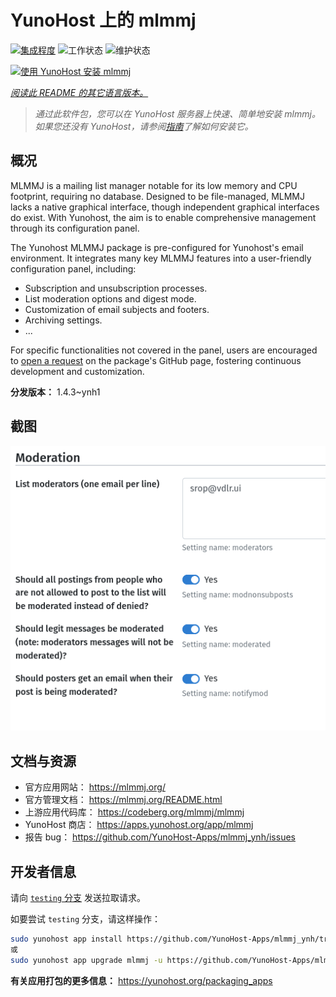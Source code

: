 <!--
注意：此 README 由 <https://github.com/YunoHost/apps/tree/master/tools/readme_generator> 自动生成
请勿手动编辑。
-->

# YunoHost 上的 mlmmj

[![集成程度](https://dash.yunohost.org/integration/mlmmj.svg)](https://ci-apps.yunohost.org/ci/apps/mlmmj/) ![工作状态](https://ci-apps.yunohost.org/ci/badges/mlmmj.status.svg) ![维护状态](https://ci-apps.yunohost.org/ci/badges/mlmmj.maintain.svg)

[![使用 YunoHost 安装 mlmmj](https://install-app.yunohost.org/install-with-yunohost.svg)](https://install-app.yunohost.org/?app=mlmmj)

*[阅读此 README 的其它语言版本。](./ALL_README.md)*

> *通过此软件包，您可以在 YunoHost 服务器上快速、简单地安装 mlmmj。*  
> *如果您还没有 YunoHost，请参阅[指南](https://yunohost.org/install)了解如何安装它。*

## 概况

MLMMJ is a mailing list manager notable for its low memory and CPU footprint, requiring no database. Designed to be file-managed, MLMMJ lacks a native graphical interface, though independent graphical interfaces do exist. With Yunohost, the aim is to enable comprehensive management through its configuration panel.

The Yunohost MLMMJ package is pre-configured for Yunohost's email environment. It integrates many key MLMMJ features into a user-friendly configuration panel, including:

* Subscription and unsubscription processes.
* List moderation options and digest mode.
* Customization of email subjects and footers.
* Archiving settings.
* ...

For specific functionalities not covered in the panel, users are encouraged to [open a request](https://github.com/YunoHost-Apps/mlmmj_ynh/issues) on the package's GitHub page, fostering continuous development and customization.


**分发版本：** 1.4.3~ynh1

## 截图

![mlmmj 的截图](./doc/screenshots/panel.png)

## 文档与资源

- 官方应用网站： <https://mlmmj.org/>
- 官方管理文档： <https://mlmmj.org/README.html>
- 上游应用代码库： <https://codeberg.org/mlmmj/mlmmj>
- YunoHost 商店： <https://apps.yunohost.org/app/mlmmj>
- 报告 bug： <https://github.com/YunoHost-Apps/mlmmj_ynh/issues>

## 开发者信息

请向 [`testing` 分支](https://github.com/YunoHost-Apps/mlmmj_ynh/tree/testing) 发送拉取请求。

如要尝试 `testing` 分支，请这样操作：

```bash
sudo yunohost app install https://github.com/YunoHost-Apps/mlmmj_ynh/tree/testing --debug
或
sudo yunohost app upgrade mlmmj -u https://github.com/YunoHost-Apps/mlmmj_ynh/tree/testing --debug
```

**有关应用打包的更多信息：** <https://yunohost.org/packaging_apps>
